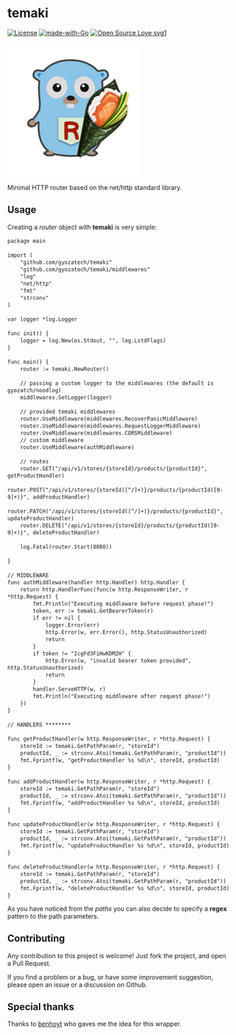 # temaki


[![License](https://img.shields.io/badge/License-Apache%202.0-blue.svg)](https://opensource.org/licenses/Apache-2.0) 
[![made-with-Go](https://img.shields.io/badge/Made%20with-Go-1f425f.svg)](http://golang.org)
[![Open Source Love svg1](https://badges.frapsoft.com/os/v1/open-source.svg?v=103)](https://github.com/ellerbrock/open-source-badges/)

![alt text](assets/temaki_logo.png?raw=true)

Minimal HTTP router based on the net/http standard library.

## Usage

Creating a _router_ object with **temaki** is very simple:

```golang
package main

import (
    "github.com/gyozatech/temaki"
    "github.com/gyozatech/temaki/middlewares"
    "log"
    "net/http"
    "fmt"
    "strconv"
)

var logger *log.Logger

func init() {
	logger = log.New(os.Stdout, "", log.LstdFlags)
}

func main() {
    router := temaki.NewRouter()

    // passing a custom logger to the middlewares (the default is gyozatch/noodlog)
	middlewares.SetLogger(logger)
    
    // provided temaki middlewares
    router.UseMiddleware(middlewares.RecoverPanicMiddleware)
    router.UseMiddleware(middlewares.RequestLoggerMiddleware)
    router.UseMiddleware(middlewares.CORSMiddleware)
	// custom middleware
	router.UseMiddleware(authMiddleware)

	// routes
    router.GET("/api/v1/stores/{storeId}/products/{productId}", getProductHandler)
    router.POST("/api/v1/stores/{storeId([^/]+)}/products/{productId([0-9]+)}", addProductHandler)
    router.PATCH("/api/v1/stores/{storeId([^/]+)}/products/{productId}", updateProductHandler)
    router.DELETE("/api/v1/stores/{storeId}/products/{productId([0-9]+)}", deleteProductHandler)

    log.Fatal(router.Start(8080))

}

// MIDDLEWARE
func authMiddleware(handler http.Handler) http.Handler {
	return http.HandlerFunc(func(w http.ResponseWriter, r *http.Request) {
		fmt.Println("Executing middleware before request phase!")
		token, err := temaki.GetBearerToken(r)
		if err != nil {
			logger.Error(err)
			http.Error(w, err.Error(), http.StatusUnauthorized)
			return
		}
		if token != "IcgFd3FiHwKDM2H" {
            http.Error(w, "invalid bearer token provided", http.StatusUnauthorized)
			return
		}
		handler.ServeHTTP(w, r)
		fmt.Println("Executing middleware after request phase!")
	})
}

// HANDLERS ********

func getProductHandler(w http.ResponseWriter, r *http.Request) {
	storeId := temaki.GetPathParam(r, "storeId")
	productId, _ := strconv.Atoi(temaki.GetPathParam(r, "productId"))
	fmt.Fprintf(w, "getProductHandler %s %d\n", storeId, productId)
}

func addProductHandler(w http.ResponseWriter, r *http.Request) {
	storeId := temaki.GetPathParam(r, "storeId")
	productId, _ := strconv.Atoi(temaki.GetPathParam(r, "productId"))
	fmt.Fprintf(w, "addProductHandler %s %d\n", storeId, productId)
}

func updateProductHandler(w http.ResponseWriter, r *http.Request) {
	storeId := temaki.GetPathParam(r, "storeId")
	productId, _ := strconv.Atoi(temaki.GetPathParam(r, "productId"))
	fmt.Fprintf(w, "updateProductHandler %s %d\n", storeId, productId)
}

func deleteProductHandler(w http.ResponseWriter, r *http.Request) {
	storeId := temaki.GetPathParam(r, "storeId")
	productId, _ := strconv.Atoi(temaki.GetPathParam(r, "productId"))
	fmt.Fprintf(w, "deleteProductHandler %s %d\n", storeId, productId)
}

```

As you have noticed from the _paths_ you can also decide to specify a **regex** pattern to the path parameters.

## Contributing

Any contribution to this project is welcome! Just fork the project, and open a Pull Request.

If you find a problem or a bug, or have some improvement suggestion, please open an issue or a discussion on Github.

## Special thanks

Thanks to [benhoyt](https://github.com/benhoyt/go-routing) who gaves me the idea for this wrapper.
